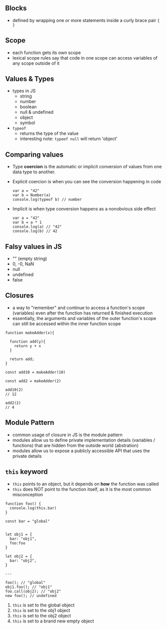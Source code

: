 ## Blocks

- defined by wrapping one or more statements inside a curly brace pair `{ }`

## Scope

- each function gets its own scope
- lexical scope rules say that code in one scope can access variables of any scope outside of it

## Values & Types

- types in JS
  - string
  - number
  - boolean
  - null & undefined
  - object
  - symbol
- `typeof`
  - returns the type of the value
  - interesting note: `typeof null` will return 'object'

## Comparing values

- Type <strong>coercion</strong> is the automatic or implicit conversion of values from one data type to another.
- Explicit coercion is when you can see the conversion happening in code

  ```
  var a = "42"
  var b = Number(a)
  console.log(typeof b) // number
  ```

- Implicit is when type conversion happens as a nonobvious side effect

  ```
  var a = "42"
  var b = a * 1
  console.log(a) // "42"
  console.log(b) // 42
  ```

## Falsy values in JS

- "" (empty string)
- 0, -0, NaN
- null
- undefined
- false

## Closures

- a way to "remember" and continue to access a function's scope (variables) even after the function has returned & finished execution
- essentially, the arguments and variables of the outer function's scope can still be accessed within the inner function scope

```
function makeAdder(x){

  function add(y){
    return y + x
  }

  return add;
}

const add10 = makeAdder(10)

const add2 = makeAdder(2)

add10(2)
// 12

add2(2)
// 4
```

## Module Pattern

- common usage of closure in JS is the module pattern
- modules allow us to define private implementation details (variables / functions) that are hidden from the outside world (abstration)
- modules allow us to expose a publicly accessible API that uses the private details

## `this` keyword

- `this` points to an object, but it depends on <strong>how</strong> the function was called
- `this` does NOT point to the function itself, as it is the most common misconception

```
function foo() {
  console.log(this.bar)
}

const bar = "global"


let obj1 = {
  bar: "obj1",
  foo:foo
}

let obj2 = {
  bar: "obj2",
}

---

foo(); // "global"
obj1.foo(); // "obj1"
foo.call(obj2); // "obj2"
new foo(); // undefined

```

1. `this` is set to the global object
2. `this` is set to the obj1 object
3. `this` is set to the obj2 object
4. `this` is set to a brand new empty object
